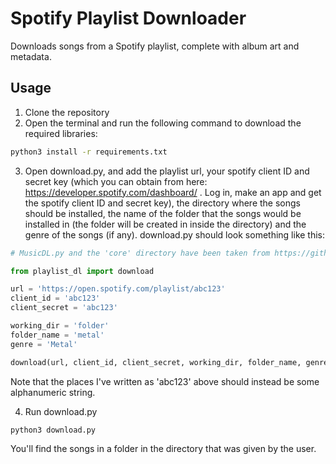 # Spotify Playlist Downloader

Downloads songs from a Spotify playlist, complete with album art and metadata. 

## Usage
1. Clone the repository
2. Open the terminal and run the following command to download the required libraries:
```bash
python3 install -r requirements.txt
```
3. Open download.py, and add the playlist url, your spotify client ID and secret key (which you can obtain from here: https://developer.spotify.com/dashboard/ . Log in, make an app and get the spotify client ID and secret key), the directory where the songs should be installed, the name of the folder that the songs would be installed in (the folder will be created in inside the directory) and the genre of the songs (if any). download.py should look something like this:
```python
# MusicDL.py and the 'core' directory have been taken from https://github.com/gumob/music-dl.

from playlist_dl import download

url = 'https://open.spotify.com/playlist/abc123'
client_id = 'abc123'
client_secret = 'abc123'

working_dir = 'folder'
folder_name = 'metal'
genre = 'Metal'

download(url, client_id, client_secret, working_dir, folder_name, genre)

```
Note that the places I've written as 'abc123' above should instead be some alphanumeric string.

4. Run download.py
```bash
python3 download.py
```
You'll find the songs in a folder in the directory that was given by the user.
